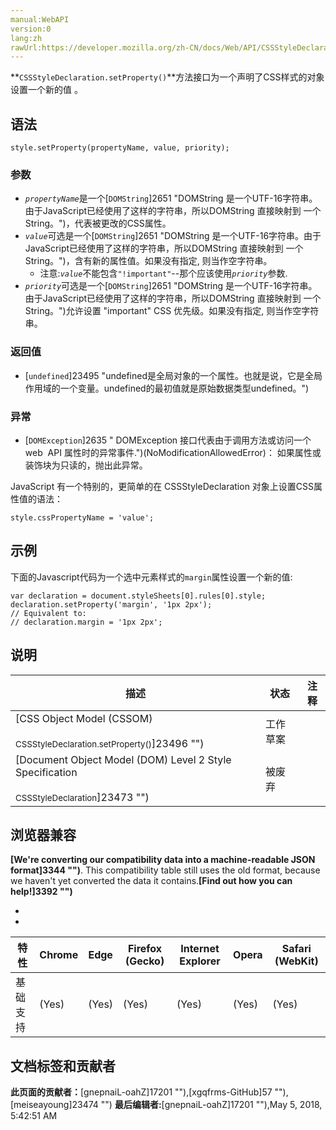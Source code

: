 ```yaml
---
manual:WebAPI
version:0
lang:zh
rawUrl:https://developer.mozilla.org/zh-CN/docs/Web/API/CSSStyleDeclaration/setProperty
---
```






**`CSSStyleDeclaration.setProperty()`**方法接口为一个声明了CSS样式的对象设置一个新的值 。


## 语法<a name="语法"></a>

```
style.setProperty(propertyName, value, priority);
```

### 参数<a name="参数"></a>

* <em>`propertyName`</em>是一个[`DOMString`]2651 "DOMString 是一个UTF-16字符串。由于JavaScript已经使用了这样的字符串，所以DOMString 直接映射到 一个String。")，代表被更改的CSS属性。
* <em>`value`</em>可选是一个[`DOMString`]2651 "DOMString 是一个UTF-16字符串。由于JavaScript已经使用了这样的字符串，所以DOMString 直接映射到 一个String。")，含有新的属性值。如果没有指定, 则当作空字符串。
	* 注意:<em>`value`</em>不能包含`"!important"`--那个应该使用<em>`priority`</em>参数.
* <em>`priority`</em>可选是一个[`DOMString`]2651 "DOMString 是一个UTF-16字符串。由于JavaScript已经使用了这样的字符串，所以DOMString 直接映射到 一个String。")允许设置 &quot;important&quot; CSS 优先级。如果没有指定, 则当作空字符串。

### 返回值<a name="返回值"></a>

* [`undefined`]23495 "undefined是全局对象的一个属性。也就是说，它是全局作用域的一个变量。undefined的最初值就是原始数据类型undefined。")

### 异常<a name="异常"></a>

* [`DOMException`]2635 " DOMException 接口代表由于调用方法或访问一个web  API 属性时的异常事件.")(NoModificationAllowedError)： 如果属性或装饰块为只读的，抛出此异常。


JavaScript 有一个特别的，更简单的在 CSSStyleDeclaration 对象上设置CSS属性值的语法：


```
style.cssPropertyName = 'value';
```

## 示例<a name="示例"></a>


下面的Javascript代码为一个选中元素样式的`margin`属性设置一个新的值:


```
var declaration = document.styleSheets[0].rules[0].style;
declaration.setProperty('margin', '1px 2px');
// Equivalent to:
// declaration.margin = '1px 2px';
```

## 说明<a name="说明"></a>
描述 | 状态 | 注释 
 ---  |  ---  |  ---  | 
[CSS Object Model (CSSOM)<br></br><small>CSSStyleDeclaration.setProperty()</small>]23496 "") | 工作草案 |  
[Document Object Model (DOM) Level 2 Style Specification<br></br><small>CSSStyleDeclaration</small>]23473 "") | 被废弃 |  


## 浏览器兼容<a name="浏览器兼容"></a>


**[We&#39;re converting our compatibility data into a machine-readable JSON format]3344 "")**. This compatibility table still uses the old format, because we haven&#39;t yet converted the data it contains.**[Find out how you can help!]3392 "")**


* 
* 
特性 | Chrome | Edge | Firefox (Gecko) | Internet Explorer | Opera | Safari (WebKit) 
 ---  |  ---  |  ---  |  ---  |  ---  |  ---  |  ---  | 
基础支持 | (Yes) | (Yes) | (Yes) | (Yes) | (Yes) | (Yes) 






## 文档标签和贡献者
**此页面的贡献者：**[gnepnaiL-oahZ]17201 ""),[xgqfrms-GitHub]57 ""),[meiseayoung]23474 "")
**最后编辑者:**[gnepnaiL-oahZ]17201 ""),<time>May 5, 2018, 5:42:51 AM</time>


